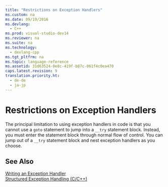 ```yaml
---
title: "Restrictions on Exception Handlers"
ms.custom: na
ms.date: 09/19/2016
ms.devlang: 
  - C++
ms.prod: visual-studio-dev14
ms.reviewer: na
ms.suite: na
ms.technology: 
  - devlang-cpp
ms.tgt_pltfrm: na
ms.topic: language-reference
ms.assetid: 31d63524-0e8c-419f-b87c-061f4c0ea470
caps.latest.revision: 9
translation.priority.ht: 
  - de-de
  - ja-jp
---
```

# Restrictions on Exception Handlers
The principal limitation to using exception handlers in code is that you cannot use a `goto` statement to jump into a `__try` statement block. Instead, you must enter the statement block through normal flow of control. You can jump out of a `__try` statement block and nest exception handlers as you choose.  
  
## See Also  
 [Writing an Exception Handler](../vs140/Writing-an-Exception-Handler.md)   
 [Structured Exception Handling (C/C++)](../vs140/Structured-Exception-Handling--C-C---.md)